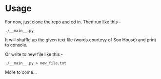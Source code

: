 Usage
=======

For now, just clone the repo and cd in.  Then run like this -

    ./__main__.py

It will shuffle up the given text file (words courtesy of Son House) and print to console.

Or write to new file like this -

    ./__main__.py > new_file.txt

More to come...


